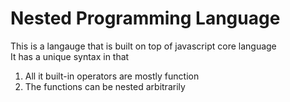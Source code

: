 # Nested Programming Language

This is a langauge that is built on top of javascript core language  
It has a unique syntax in that
1. All it built-in operators are mostly function
2. The functions can be nested arbitrarily
